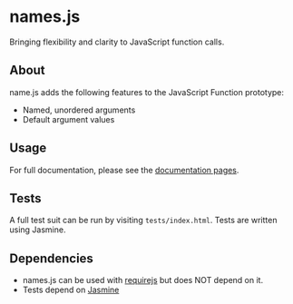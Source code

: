 names.js
========

Bringing flexibility and clarity to JavaScript function calls.


About
-----

name.js adds the following features to the JavaScript Function prototype:

* Named, unordered arguments
* Default argument values


Usage
-----

For full documentation, please see the [documentation pages](http://markstickley.github.com/name.js).


Tests
-----

A full test suit can be run by visiting `tests/index.html`. Tests are written using Jasmine.


Dependencies
------------

* names.js can be used with [requirejs](http://www.requirejs.org) but does NOT depend on it.
* Tests depend on [Jasmine](http://pivotal.github.com/jasmine/)